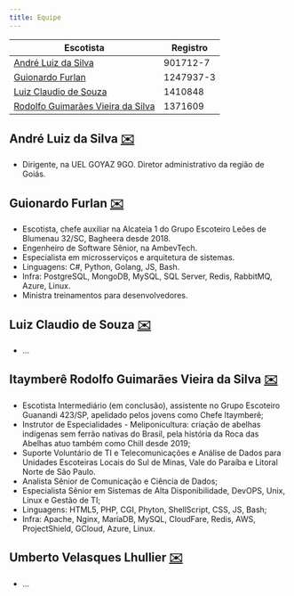 ```yaml
---
title: Equipe
---
```


| Escotista                                                                  | Registro  |
| -------------------------------------------------------------------------- | --------- |
| [André Luiz da Silva](#andré-luiz-da-silva-✉️)                             | 901712-7  |
| [Guionardo Furlan](#guionardo-furlan-✉️)                                   | 1247937-3 |
| [Luiz Claudio de Souza](#luiz-claudio-de-souza-✉️)                         | 1410848   |
| [Rodolfo Guimarães Vieira da Silva](#rodolfo-guimarães-vieira-da-silva-✉️) | 1371609   |

## André Luiz da Silva [✉️](mailto:andre.ls@escoteiros.org.br)

- Dirigente, na UEL GOYAZ 9GO. Diretor administrativo da região de Goiás.

## Guionardo Furlan [✉️](mailto:guionardo.furlan@escoteiros.org.br)

- Escotista, chefe auxiliar na Alcateia 1 do Grupo Escoteiro Leões de Blumenau 32/SC, Bagheera desde 2018.
- Engenheiro de Software Sênior, na AmbevTech.
- Especialista em microsserviços e arquitetura de sistemas.
- Linguagens: C#, Python, Golang, JS, Bash.
- Infra: PostgreSQL, MongoDB, MySQL, SQL Server, Redis, RabbitMQ, Azure, Linux.
- Ministra treinamentos para desenvolvedores.

## Luiz Claudio de Souza [✉️](mailto:luiz.souza@escoteiros.org.br)

- ...

## Itaymberê Rodolfo Guimarães Vieira da Silva [✉️](mailto:rodolfo.guimaraes@escoteiros.org.br)

- Escotista Intermediário (em conclusão), assistente no Grupo Escoteiro Guanandi 423/SP, apelidado pelos jovens como Chefe Itaymberê;
- Instrutor de Especialidades - Meliponicultura: criação de abelhas indígenas sem ferrão nativas do Brasil, pela história da Roca das Abelhas atuo também como Chill desde 2019;
- Suporte Voluntário de TI e Telecomunicações e Análise de Dados para Unidades Escoteiras Locais do Sul de Minas, Vale do Paraíba e Litoral Norte de São Paulo.
- Analista Sênior de Comunicação e Ciência de Dados;
- Especialista Sênior em Sistemas de Alta Disponibilidade, DevOPS, Unix, Linux e Gestão de TI;
- Linguagens: HTML5, PHP, CGI, Phyton, ShellScript, CSS, JS, Bash;
- Infra: Apache, Nginx, MariaDB, MySQL, CloudFare, Redis, AWS, ProjectShield, GCloud, Azure, Linux.

## Umberto Velasques Lhullier [✉️](mailto:umberto.lhullier@escoteiros.org.br)

- ...
